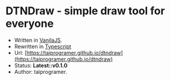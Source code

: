# DTNDraw - simple draw tool for everyone

- Written in [VanilaJS](http://vanilla-js.com/).
- Rewritten in [Typescript](https://www.typescriptlang.org/)
- Url: [https://taiprogramer.github.io/dtndraw](https://taiprogramer.github.io/dtndraw)
- Status: **Latest::v0.1.0**
- Author: taiprogramer.
